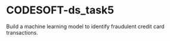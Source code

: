 # CODESOFT-ds_task5
Build a machine learning model to identify fraudulent credit card transactions.
